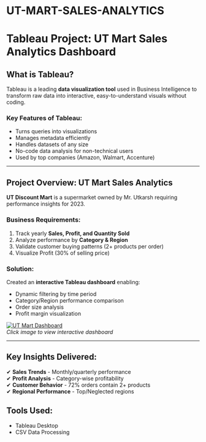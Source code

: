# UT-MART-SALES-ANALYTICS
# Tableau Project: UT Mart Sales Analytics Dashboard  

## What is Tableau?  
Tableau is a leading **data visualization tool** used in Business Intelligence to transform raw data into interactive, easy-to-understand visuals without coding.  

### Key Features of Tableau:  
- Turns queries into visualizations  
- Manages metadata efficiently  
- Handles datasets of any size  
- No-code data analysis for non-technical users  
- Used by top companies (Amazon, Walmart, Accenture)  

---

## Project Overview: UT Mart Sales Analytics  
**UT Discount Mart** is a supermarket owned by Mr. Utkarsh requiring performance insights for 2023.  

### Business Requirements:  
1. Track yearly **Sales, Profit, and Quantity Sold**  
2. Analyze performance by **Category & Region**  
3. Validate customer buying patterns (2+ products per order)  
4. Visualize Profit (30% of selling price)  

### Solution:  
Created an **interactive Tableau dashboard** enabling:  
- Dynamic filtering by time period  
- Category/Region performance comparison  
- Order size analysis  
- Profit margin visualization  

[![UT Mart Dashboard](https://github.com/utkarsh-yadav1231/Tableau-Projects/blob/master/UT%20Mart%20Sales%20Analytics/Screenshots/UT%20Mart%20Sales%20PNG.PNG)](https://public.tableau.com/profile/utkarsh.yadav6297#!/)  
*Click image to view interactive dashboard*  

---

## Key Insights Delivered:  
✔ **Sales Trends** - Monthly/quarterly performance  
✔ **Profit Analysis** - Category-wise profitability  
✔ **Customer Behavior** - 72% orders contain 2+ products  
✔ **Regional Performance** - Top/Neglected regions  

## Tools Used:  
- Tableau Desktop  
- CSV Data Processing  
